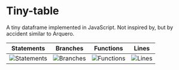 # Tiny-table

A tiny dataframe implemented in JavaScript. Not inspired by, but by accident similar to Arquero.

| Statements                  | Branches                | Functions                 | Lines             |
| --------------------------- | ----------------------- | ------------------------- | ----------------- |
| ![Statements](https://img.shields.io/badge/statements-81.17%25-yellow.svg?style=flat) | ![Branches](https://img.shields.io/badge/branches-75%25-red.svg?style=flat) | ![Functions](https://img.shields.io/badge/functions-76.92%25-red.svg?style=flat) | ![Lines](https://img.shields.io/badge/lines-83.58%25-yellow.svg?style=flat) |
